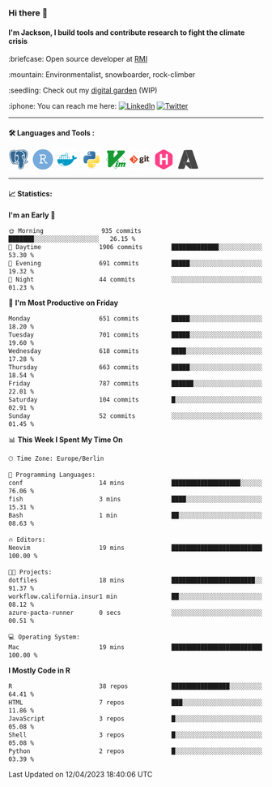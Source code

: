 ### Hi there :wave:
#### I'm Jackson, I build tools and contribute research to fight the climate crisis
<p> :briefcase: Open source developer at <a href="https://rmi.org/" alt="RMI">RMI</a></p>
<p> :mountain: Environmentalist, snowboarder, rock-climber</p>
<p> :seedling: Check out my <a href="https://jdhoffa.github.io/" alt="digital garden">digital garden</a> (WIP) </p>

<p>
:iphone: You can reach me here:
<a href="https://www.linkedin.com/in/jackson-hoffart/"><img src="https://img.shields.io/badge/LinkedIn-0A66C2?logo=linkedin&logoColor=fff&style=flat-square" alt="LinkedIn"/></a>
<a href="https://twitter.com/jdhoffart"><img src="https://img.shields.io/badge/Twitter-1D9BF0?logo=twitter&logoColor=fff&style=flat-square" alt="Twitter"/></a>
</p>

---

#### :hammer_and_wrench: Languages and Tools :
<div>
 <a href="https://www.postgresql.org/"><img src="https://github.com/devicons/devicon/blob/master/icons/postgresql/postgresql-plain.svg" title="postgresql" **alt="postgresql" width="40" height="40"/></a>&nbsp;
 <a href="https://posit.co/downloads/"><img src="https://github.com/devicons/devicon/blob/master/icons/rstudio/rstudio-plain.svg" title="rstudio" **alt="RStudio" width="40" height="40"/></a>&nbsp;
 <a href="https://www.docker.com/"><img src="https://github.com/devicons/devicon/blob/master/icons/docker/docker-plain.svg" title="docker" **alt="docker" width="40" height="40"/></a>&nbsp;
 <a href="https://www.python.org/"><img src="https://github.com/devicons/devicon/blob/master/icons/python/python-original.svg" title="python" **alt="python" width="40" height="40"/></a>&nbsp; 
 <a href="https://www.vim.org/"><img src="https://github.com/devicons/devicon/blob/master/icons/vim/vim-plain.svg" title="vim" **alt="vim" width="40" height="40"/></a>&nbsp;
 <a href="https://git-scm.com/"><img src="https://github.com/devicons/devicon/blob/master/icons/git/git-original-wordmark.svg" title="git" **alt="git" width="40" height="40"/></a>&nbsp;
 <a href="https://gohugo.io/"><img src="https://github.com/devicons/devicon/blob/master/icons/hugo/hugo-plain.svg" title="hugo" **alt="hugo" width="40" height="40"/></a>&nbsp;
 <a href="https://azure.microsoft.com/"><img src="https://github.com/devicons/devicon/blob/master/icons/azure/azure-plain.svg" title="azure" **alt="azure" width="40" height="40"/></a>
</div>

---
  
  

#### :chart_with_upwards_trend: Statistics:

 
<!--START_SECTION:waka-->
**I'm an Early 🐤** 

```text
🌞 Morning                935 commits         ███████░░░░░░░░░░░░░░░░░░   26.15 % 
🌆 Daytime                1906 commits        █████████████░░░░░░░░░░░░   53.30 % 
🌃 Evening                691 commits         █████░░░░░░░░░░░░░░░░░░░░   19.32 % 
🌙 Night                  44 commits          ░░░░░░░░░░░░░░░░░░░░░░░░░   01.23 % 
```
📅 **I'm Most Productive on Friday** 

```text
Monday                   651 commits         █████░░░░░░░░░░░░░░░░░░░░   18.20 % 
Tuesday                  701 commits         █████░░░░░░░░░░░░░░░░░░░░   19.60 % 
Wednesday                618 commits         ████░░░░░░░░░░░░░░░░░░░░░   17.28 % 
Thursday                 663 commits         █████░░░░░░░░░░░░░░░░░░░░   18.54 % 
Friday                   787 commits         ██████░░░░░░░░░░░░░░░░░░░   22.01 % 
Saturday                 104 commits         █░░░░░░░░░░░░░░░░░░░░░░░░   02.91 % 
Sunday                   52 commits          ░░░░░░░░░░░░░░░░░░░░░░░░░   01.45 % 
```


📊 **This Week I Spent My Time On** 

```text
🕑︎ Time Zone: Europe/Berlin

💬 Programming Languages: 
conf                     14 mins             ███████████████████░░░░░░   76.06 % 
fish                     3 mins              ████░░░░░░░░░░░░░░░░░░░░░   15.31 % 
Bash                     1 min               ██░░░░░░░░░░░░░░░░░░░░░░░   08.63 % 

🔥 Editors: 
Neovim                   19 mins             █████████████████████████   100.00 % 

🐱‍💻 Projects: 
dotfiles                 18 mins             ███████████████████████░░   91.37 % 
workflow.california.insur1 min               ██░░░░░░░░░░░░░░░░░░░░░░░   08.12 % 
azure-pacta-runner       0 secs              ░░░░░░░░░░░░░░░░░░░░░░░░░   00.51 % 

💻 Operating System: 
Mac                      19 mins             █████████████████████████   100.00 % 
```

**I Mostly Code in R** 

```text
R                        38 repos            ████████████████░░░░░░░░░   64.41 % 
HTML                     7 repos             ███░░░░░░░░░░░░░░░░░░░░░░   11.86 % 
JavaScript               3 repos             █░░░░░░░░░░░░░░░░░░░░░░░░   05.08 % 
Shell                    3 repos             █░░░░░░░░░░░░░░░░░░░░░░░░   05.08 % 
Python                   2 repos             █░░░░░░░░░░░░░░░░░░░░░░░░   03.39 % 
```




 Last Updated on 12/04/2023 18:40:06 UTC
<!--END_SECTION:waka-->
